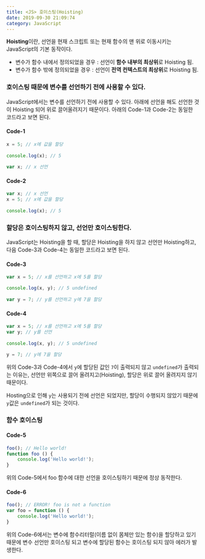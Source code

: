 ```yaml
---
title: <JS> 호이스팅(Hoisting)
date: 2019-09-30 21:09:74
category: JavaScript
---
```


**Hoisting**이란, 선언을 현재 스크립트 또는 현재 함수의 맨 위로 이동시키는 JavaScript의 기본 동작이다.

- 변수가 함수 내에서 정의되었을 경우 : 선언이 **함수 내부의 최상위**로 Hoisting 됨.
- 변수가 함수 밖에 정의되었을 경우 : 선언이 **전역 컨텍스트의 최상위**로 Hoisting 됨.

### 호이스팅 때문에 변수를 선언하기 전에 사용할 수 있다.

JavaScript에서는 변수를 선언하기 전에 사용할 수 있다. 아래에 선언을 해도 선언한 것이 Hoisting 되어 위로 끌어올려지기 때문이다. 아래의 Code-1과 Code-2는 동일한 코드라고 보면 된다.

#### Code-1
```js
x = 5; // x에 값을 할당
 
console.log(x); // 5
 
var x; // x 선언
```

#### Code-2
```js
var x; // x 선언
x = 5; // x에 값을 할당
 
console.log(x); // 5
```
### 할당은 호이스팅하지 않고, 선언만 호이스팅한다.

JavaScript는 Hoisting을 할 때, 할당은 Hoisting을 하지 않고 선언만 Hoisting하고, 다음 Code-3과 Code-4는 동일한 코드라고 보면 된다.

#### Code-3
```js
var x = 5; // x를 선언하고 x에 5를 할당

console.log(x, y); // 5 undefined
 
var y = 7; // y를 선언하고 y에 7을 할당
```

#### Code-4
```js
var x = 5; // x를 선언하고 x에 5를 할당
var y; // y를 선언
 
console.log(x, y); // 5 undefined

y = 7; // y에 7을 할당
```
위의 Code-3과 Code-4에서 `y`에 할당된 값인 `7`이 출력되지 않고 `undefined`가 출력되는 이유는, 선언만 위쪽으로 끌어 올려지고(Hoisting), 할당은 위로 끌어 올려지지 않기 때문이다.

Hosting으로 인해 `y`는 사용되기 전에 선언은 되었지만, 할당이 수행되지 않았기 때문에 `y`값은 `undefined`가 되는 것이다.

### 함수 호이스팅

#### Code-5
```js
foo(); // Hello world!
function foo () {
    console.log('Hello world!');
}
```
위의 Code-5에서 foo 함수에 대한 선언을 호이스팅하기 때문에 정상 동작한다.

#### Code-6
```js
foo(); // ERROR! foo is not a function
var foo = function () {
    console.log('Hello world!');
}
```
위의 Code-6에서는 변수에 함수리터럴(이름 없이 몸체만 있는 함수)을 할당하고 있기 때문에 변수 선언만 호이스팅 되고 변수에 할당된 함수는 호이스팅 되지 않아 에러가 발생한다.